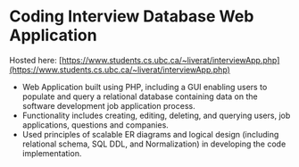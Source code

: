 # Coding Interview Database Web Application

Hosted here:  [https://www.students.cs.ubc.ca/~liverat/interviewApp.php](https://www.students.cs.ubc.ca/~liverat/interviewApp.php)

- Web Application built using PHP, including a GUI enabling users to populate and query a relational database containing data on the software development job application process.
- Functionality includes creating, editing, deleting, and querying users, job applications, questions and companies.
- Used principles of scalable ER diagrams and logical design (including relational schema, SQL DDL, and Normalization) in developing the code implementation.

